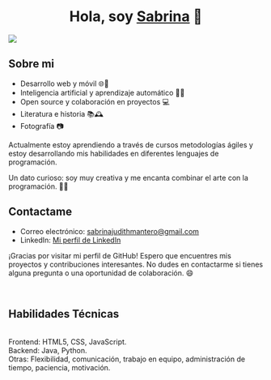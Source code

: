<div align="center">
<h1 align="center">Hola, soy <a href="https://aristi.dev">Sabrina</a> 👋</h1>
</div>
<img src="https://i.pinimg.com/564x/2b/79/83/2b7983087a3dd23451767106a3860774.jpg">


## Sobre mi

- Desarrollo web y móvil 🌐📱
- Inteligencia artificial y aprendizaje automático 🤖🧠
- Open source y colaboración en proyectos 💻
- Literatura e historia 📚🕰️
- Fotografía 📷

Actualmente estoy aprendiendo a través de cursos metodologías ágiles y estoy desarrollando mis habilidades en diferentes lenguajes de programación. 

Un dato curioso: soy muy creativa y me encanta combinar el arte con la programación. ✍🏽

## Contactame

- Correo electrónico: [sabrinajudithmantero@gmail.com](mailto:sabrinajudithmantero@gmail.com)
- LinkedIn: [Mi perfil de LinkedIn](https://www.linkedin.com/in/sabrina-judith-mantero-/)

¡Gracias por visitar mi perfil de GitHub! Espero que encuentres mis proyectos y contribuciones interesantes. No dudes en contactarme si tienes alguna pregunta o una oportunidad de colaboración. 😄


<br>

## Habilidades Técnicas
<br>
Frontend: HTML5, CSS, JavaScript.
<br>
Backend: Java, Python.
<br> 
Otras: Flexibilidad, comunicación, trabajo en equipo, administración de tiempo, paciencia, motivación. 


